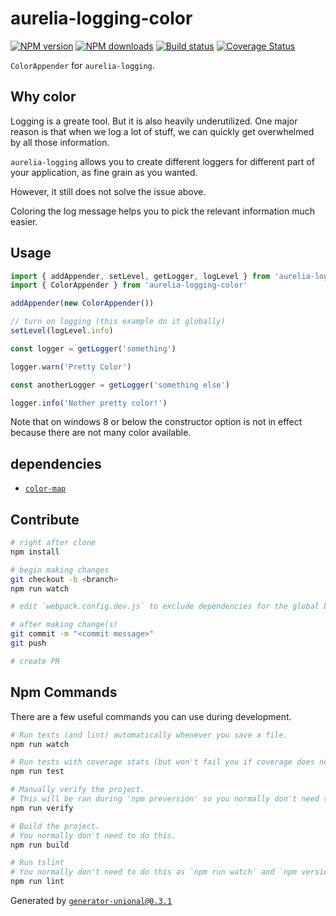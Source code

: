 # aurelia-logging-color

[![NPM version][npm-image]][npm-url]
[![NPM downloads][downloads-image]][downloads-url]
[![Build status][travis-image]][travis-url]
[![Coverage Status][coveralls-image]][coveralls-url]

`ColorAppender` for `aurelia-logging`.

## Why color

Logging is a greate tool. But it is also heavily underutilized.
One major reason is that when we log a lot of stuff, we can quickly get overwhelmed by all those information.

`aurelia-logging` allows you to create different loggers for different part of your application, as fine grain as you wanted.

However, it still does not solve the issue above.

Coloring the log message helps you to pick the relevant information much easier.

## Usage

```ts
import { addAppender, setLevel, getLogger, logLevel } from 'aurelia-logging'
import { ColorAppender } from 'aurelia-logging-color'

addAppender(new ColorAppender())

// turn on logging (this example do it globally)
setLevel(logLevel.info)

const logger = getLogger('something')

logger.warn('Pretty Color')

const anotherLogger = getLogger('something else')

logger.info('Nother pretty color!')
```

Note that on windows 8 or below the constructor option is not in effect because there are not many color available.

## dependencies

- [`color-map`](https://github.com/unional/color-map)

## Contribute

```sh
# right after clone
npm install

# begin making changes
git checkout -b <branch>
npm run watch

# edit `webpack.config.dev.js` to exclude dependencies for the global build.

# after making change(s)
git commit -m "<commit message>"
git push

# create PR
```

## Npm Commands

There are a few useful commands you can use during development.

```sh
# Run tests (and lint) automatically whenever you save a file.
npm run watch

# Run tests with coverage stats (but won't fail you if coverage does not meet criteria)
npm run test

# Manually verify the project.
# This will be ran during 'npm preversion' so you normally don't need to run this yourself.
npm run verify

# Build the project.
# You normally don't need to do this.
npm run build

# Run tslint
# You normally don't need to do this as `npm run watch` and `npm version` will automatically run lint for you.
npm run lint
```

Generated by [`generator-unional@0.3.1`](https://github.com/unional/unional-cli)

[npm-image]: https://img.shields.io/npm/v/aurelia-logging-color.svg?style=flat
[npm-url]: https://npmjs.org/package/aurelia-logging-color
[downloads-image]: https://img.shields.io/npm/dm/aurelia-logging-color.svg?style=flat
[downloads-url]: https://npmjs.org/package/aurelia-logging-color
[travis-image]: https://img.shields.io/travis/unional/aurelia-logging-color.svg?style=flat
[travis-url]: https://travis-ci.org/unional/aurelia-logging-color
[coveralls-image]: https://coveralls.io/repos/github/unional/aurelia-logging-color/badge.svg
[coveralls-url]: https://coveralls.io/github/unional/aurelia-logging-color
